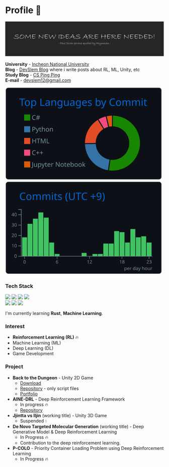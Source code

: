 # Profile 👋

![](images/some-new-ideas-are-here-needed.png)

**University** - [Incheon National University](https://www.inu.ac.kr/mbshome/mbs/inuengl/index.html)  
**Blog** - [DevSlem Blog](https://devslem.github.io/) where i write posts about RL, ML, Unity, etc  
**Study Blog** - [CS Ping Ping](https://blog-cs-pingping.vercel.app/docs/intro)  
**E-mail** - <devslem12@gmail.com>  

<!--
**DevSlem/DevSlem** is a ✨ _special_ ✨ repository because its `README.md` (this file) appears on your GitHub profile.

Here are some ideas to get you started:

- 🔭 I’m currently working on ...
- 🌱 I’m currently learning ...
- 👯 I’m looking to collaborate on ...
- 🤔 I’m looking for help with ...
- 💬 Ask me about ...
- 📫 How to reach me: ...
- 😄 Pronouns: ...
- ⚡ Fun fact: ...
-->

<!-- ![](https://raw.githubusercontent.com/DevSlem/DevSlem/main/profile-summary-card-output/radical/0-profile-details.svg) -->  
![](https://raw.githubusercontent.com/DevSlem/DevSlem/main/profile-summary-card-output/github_dark/2-most-commit-language.svg) ![](https://raw.githubusercontent.com/DevSlem/DevSlem/main/profile-summary-card-output/github_dark/4-productive-time.svg)

### Tech Stack

<p>
 <img src="https://img.shields.io/badge/c%23-%23239120.svg?style=for-the-badge&logo=c-sharp&logoColor=white"/>
 <img src="https://img.shields.io/badge/python-3670A0?style=for-the-badge&logo=python&logoColor=ffdd54"/>
 <img src="https://img.shields.io/badge/Rust-black?style=for-the-badge&logo=rust&logoColor=#E57324"/>
 <img src="https://img.shields.io/badge/c++-%2300599C.svg?style=for-the-badge&logo=c%2B%2B&logoColor=white"/>
 
 <br>
 
 <img src="https://img.shields.io/badge/unity-%23000000.svg?style=for-the-badge&logo=unity&logoColor=white"/>
 <img src="https://img.shields.io/badge/ML%20Agents-%23000000.svg?style=for-the-badge&logo=unity&logoColor=white"/>
 <img src="https://img.shields.io/badge/PyTorch-EE4C2C?style=for-the-badge&logo=PyTorch&logoColor=white"/>
</p>

I'm currently learning **Rust**, **Machine Learning**.

### Interest

* **Reinforcement Learning (RL)** 🔥
* Machine Learning (ML)
* Deep Learning (DL)
* Game Development

### Project

* **Back to the Dungeon** - Unity 2D Game
  * [Download](https://devslem.itch.io/back-to-the-dungeon)
  * [Repository](https://github.com/Team-UGD/back-to-the-dungeon-scripts) - only script files
  * [Portfolio](https://github.com/Team-UGD/back-to-the-dungeon-scripts/blob/main/Portfolios/portfolio-DevSlem.md)
* **AINE-DRL** - Deep Reinforcement Learning Framework
  * In progress 🔥
  * [Repository](https://github.com/DevSlem/AINE-DRL)
* **Jjintta vs Iljin** (working title) - Unity 3D Game
  * Suspended 💧
* **De Novo Targeted Molecular Generation** (working title) - Deep Generative Model & Deep Reinforcement Learning
  * In Progress 🔥
  * Contribution to the deep reinforcement learning.
* **P-COLO** - Priority Container Loading Problem using Deep Reinforcement Learning
  * In Progress 🔥
